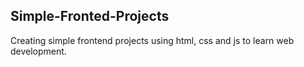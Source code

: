 ## Simple-Fronted-Projects
Creating simple frontend projects using html, css and js to learn web development.

